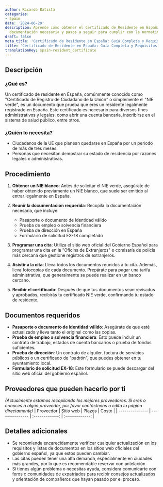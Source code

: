 ```yaml
---
author: Ricardo Batista
categories:
- Spain
date: '2024-06-20'
description: Aprende cómo obtener el Certificado de Residente en España, requisitos,
  documentación necesaria y pasos a seguir para cumplir con la normativa.
draft: false
meta_title: 'Certificado de Residente en España: Guía Completa y Requisitos'
title: 'Certificado de Residente en España: Guía Completa y Requisitos'
translationKey: spain-resident_certificate
---
```



## Descripción
### ¿Qué es?
Un certificado de residente en España, comúnmente conocido como "Certificado de Registro de Ciudadano de la Unión" o simplemente el "NIE verde", es un documento que prueba que eres un residente legalmente registrado en España. Este certificado es necesario para diversos fines administrativos y legales, como abrir una cuenta bancaria, inscribirse en el sistema de salud público, entre otros.

### ¿Quién lo necesita?
- Ciudadanos de la UE que planean quedarse en España por un período de más de tres meses.
- Personas que necesitan demostrar su estado de residencia por razones legales o administrativas.

## Procedimiento
1. **Obtener un NIE blanco**: Antes de solicitar el NIE verde, asegúrate de haber obtenido previamente un NIE blanco, que suele ser emitido al entrar legalmente en España.

2. **Reunir la documentación requerida**: Recopila la documentación necesaria, que incluye:
    - Pasaporte o documento de identidad válido
    - Prueba de empleo o solvencia financiera
    - Prueba de dirección en España
    - Formulario de solicitud EX-18 completado

3. **Programar una cita**: Utiliza el sitio web oficial del Gobierno Español para programar una cita en la "Oficina de Extranjeros" o comisaría de policía más cercana que gestione registros de extranjeros.

4. **Asistir a la cita**: Lleva todos los documentos reunidos a tu cita. Además, lleva fotocopias de cada documento. Prepárate para pagar una tarifa administrativa, que generalmente se puede realizar en un banco cercano.

5. **Recibir el certificado**: Después de que tus documentos sean revisados y aprobados, recibirás tu certificado NIE verde, confirmando tu estado de residente.

## Documentos requeridos
- **Pasaporte o documento de identidad válido**: Asegúrate de que esté actualizado y lleva tanto el original como las copias.
- **Prueba de empleo o solvencia financiera**: Esto puede incluir un contrato de trabajo, estados de cuenta bancarios o prueba de fondos suficientes.
- **Prueba de dirección**: Un contrato de alquiler, factura de servicios públicos o un certificado de "padrón", que puedes obtener en tu ayuntamiento local.
- **Formulario de solicitud EX-18**: Este formulario se puede descargar del sitio web oficial del gobierno español.

## Proveedores que pueden hacerlo por ti
_(Actualmente estamos recopilando los mejores proveedores. Si eres o conoces a algún proveedor, por favor contáctanos o edita la página directamente)_
| Proveedor        |     Sitio web    |     Plazos    |       Costo      |
| --------------- | --------------- |  :-------------: | :-------------: |

## Detalles adicionales
- Se recomienda encarecidamente verificar cualquier actualización en los requisitos y listas de documentos en los sitios web oficiales del gobierno español, ya que estos pueden cambiar.
- Las citas pueden tener una alta demanda, especialmente en ciudades más grandes, por lo que es recomendable reservar con antelación.
- Si tienes algún problema o necesitas ayuda, considera comunicarte con foros o comunidades de expatriados para recibir consejos actualizados y orientación de compañeros que hayan pasado por el proceso.